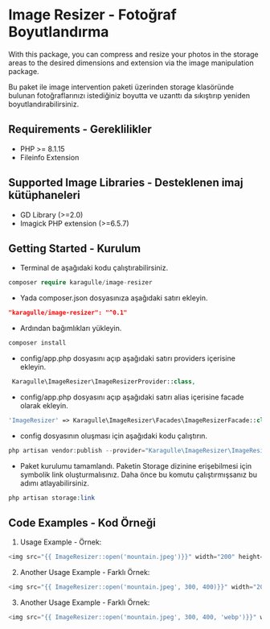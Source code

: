 # Image Resizer - Fotoğraf Boyutlandırma

With this package, you can compress and resize your photos in the storage areas to the desired dimensions and extension via the image manipulation package.

Bu paket ile image intervention paketi üzerinden storage klasöründe bulunan fotoğraflarınızı istediğiniz boyutta ve uzanttı da sıkıştırıp yeniden boyutlandırabilirsiniz.

## Requirements - Gereklilikler

- PHP >= 8.1.15
- Fileinfo Extension

## Supported Image Libraries - Desteklenen imaj kütüphaneleri

- GD Library (>=2.0)
- Imagick PHP extension (>=6.5.7)

## Getting Started - Kurulum

- Terminal de aşağıdaki kodu çalıştırabilirsiniz.
```php
composer require karagulle/image-resizer
```

- Yada composer.json dosyasınıza aşağıdaki satırı ekleyin.
```json
"karagulle/image-resizer": "^0.1"
```

- Ardından bağımlıkları yükleyin.
```php
composer install
```

- config/app.php dosyasını açıp aşağıdaki satırı providers içerisine ekleyin.
```php
 Karagulle\ImageResizer\ImageResizerProvider::class,
```

- config/app.php dosyasını açıp aşağıdaki satırı alias içerisine facade olarak ekleyin.
```php
'ImageResizer' => Karagulle\ImageResizer\Facades\ImageResizerFacade::class
```

- config dosyasının oluşması için aşağıdaki kodu çalıştırın.
```php
php artisan vendor:publish --provider="Karagulle\ImageResizer\ImageResizerProvider" --tag="config" --force
```

- Paket kurulumu tamamlandı. Paketin Storage dizinine erişebilmesi için symbolik link oluşturmalısınız. Daha önce bu komutu çalıştırmışsanız bu adımı atlayabilirsiniz.
```php
php artisan storage:link
```

## Code Examples - Kod Örneği

1. Usage Example - Örnek:
```php
<img src="{{ ImageResizer::open('mountain.jpeg')}}" width="200" height="200" alt="">
```

2. Another Usage Example - Farklı Örnek:
```php
<img src="{{ ImageResizer::open('mountain.jpeg', 300, 400)}}" width="200" height="200" alt="">
```

3. Another Usage Example - Farklı Örnek:
```php
<img src="{{ ImageResizer::open('mountain.jpeg', 300, 400, 'webp')}}" width="200" height="200" alt="">
```